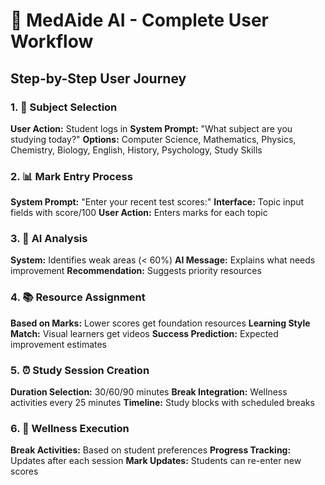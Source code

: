 # 🔄 MedAide AI - Complete User Workflow

## Step-by-Step User Journey

### 1. 🎯 Subject Selection
**User Action:** Student logs in
**System Prompt:** "What subject are you studying today?"
**Options:** Computer Science, Mathematics, Physics, Chemistry, Biology, English, History, Psychology, Study Skills

### 2. 📊 Mark Entry Process  
**System Prompt:** "Enter your recent test scores:"
**Interface:** Topic input fields with score/100
**User Action:** Enters marks for each topic

### 3. 🤖 AI Analysis
**System:** Identifies weak areas (< 60%)
**AI Message:** Explains what needs improvement
**Recommendation:** Suggests priority resources

### 4. 📚 Resource Assignment
**Based on Marks:** Lower scores get foundation resources
**Learning Style Match:** Visual learners get videos
**Success Prediction:** Expected improvement estimates

### 5. ⏰ Study Session Creation
**Duration Selection:** 30/60/90 minutes
**Break Integration:** Wellness activities every 25 minutes
**Timeline:** Study blocks with scheduled breaks

### 6. 🧘 Wellness Execution
**Break Activities:** Based on student preferences
**Progress Tracking:** Updates after each session
**Mark Updates:** Students can re-enter new scores